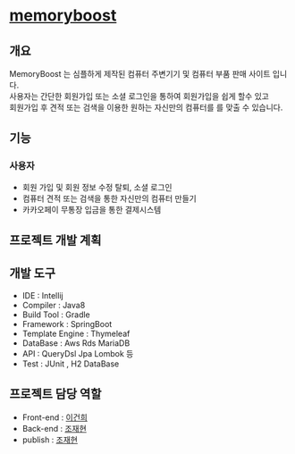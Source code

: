 # [memoryboost](https://memoryboost.kr)

## 개요
MemoryBoost 는 심플하게 제작된 컴퓨터 주변기기 및 컴퓨터 부품 판매 사이트 입니다.   
사용자는 간단한 회원가입 또는 소셜 로그인을 통하여 회원가입을 쉽게 할수 있고   
회원가입 후 견적 또는 검색을 이용한 원하는 자신만의 컴퓨터를 를 맞출 수 있습니다.   

## 기능

### 사용자
+ 회원 가입 및 회원 정보 수정 탈퇴, 소셜 로그인
+ 컴퓨터 견적 또는 검색을 통한 자신만의 컴퓨터 만들기
+ 카카오페이 무통장 입금을 통한 결제시스템

## 프로젝트 개발 계획 

## 개발 도구

+ IDE : Intellij
+ Compiler : Java8
+ Build Tool : Gradle
+ Framework : SpringBoot
+ Template Engine : Thymeleaf
+ DataBase : Aws Rds MariaDB
+ API : QueryDsl Jpa Lombok 등
+ Test : JUnit , H2 DataBase

 ## 프로젝트 담당 역할
 + Front-end : [이건희](https://github.com/bangchisi)
 + Back-end : [조재현](https://github.com/pursue503)
 + publish : [조재현](https://github.com/pursue503)
 
 
